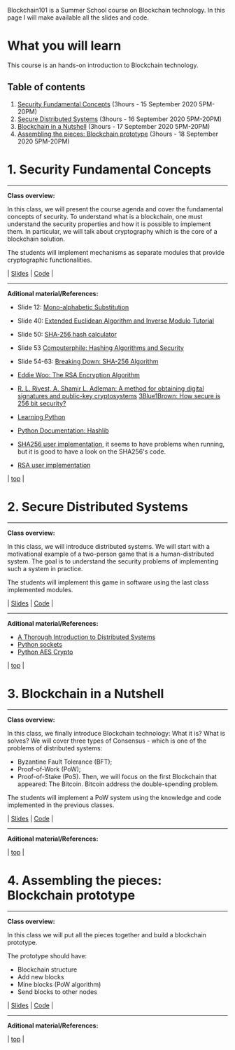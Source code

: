 Blockchain101 is a Summer School course on Blockchain technology.
In this page I will make available all the slides and code.

# What you will learn
This course is an hands-on introduction to Blockchain technology.

## Table of contents <a name="table"></a>
1. [Security Fundamental Concepts](#intro) (3hours - 15 September 2020 5PM-20PM)
2. [Secure Distributed Systems](#distributed_systems) (3hours - 16 September 2020 5PM-20PM)
3. [Blockchain in a Nutshell](#blockchain) (3hours - 17 September 2020 5PM-20PM)
4. [Assembling the pieces: Blockchain prototype](#prototype) (3hours - 18 September 2020 5PM-20PM)



# 1. Security Fundamental Concepts <a name="intro"></a>
---
**Class overview:**

In this class, we will present the course agenda and cover the fundamental concepts of security.
To understand what is a blockchain, one must understand the security properties and how it is possible to implement them.
In particular, we will talk about cryptography which is the core of a blockchain solution.


The students will implement mechanisms as separate modules that provide cryptographic functionalities.


| [Slides](https://github.com/MiguelGarciaTH/Blockchain101/blob/master/slides/1_blockchain101_security_fundamental_concepts.pdf)      | [Code](https://github.com/MiguelGarciaTH/Blockchain101/blob/master/code/module1)       |

---

**Aditional material/References:**
- Slide 12: [Mono-alphabetic Substitution](https://www.dcode.fr/monoalphabetic-substitution)
- Slide 40: [Extended Euclidean Algorithm and Inverse Modulo Tutorial](https://www.youtube.com/watch?time_continue=211&v=fz1vxq5ts5I&feature=emb_logo)
- Slide 50: [SHA-256 hash calculator](https://xorbin.com/tools/sha256-hash-calculator)
- Slide 53 [Computerphile: Hashing Algorithms and Security](https://www.youtube.com/watch?v=b4b8ktEV4Bg)
- Slide 54-63: [Breaking Down: SHA-256 Algorithm](https://medium.com/bugbountywriteup/breaking-down-sha-256-algorithm-2ce61d86f7a3)

- [Eddie Woo: The RSA Encryption Algorithm](https://www.youtube.com/watch?v=4zahvcJ9glg)
- [R. L. Rivest, A. Shamir L. Adleman: A method for obtaining digital signatures and public-key cryptosystems](https://www.google.com/url?sa=t&rct=j&q=&esrc=s&source=web&cd=&ved=2ahUKEwjUw5Ptq97qAhVqCWMBHdr4BAwQFjABegQIARAB&url=https%3A%2F%2Fpeople.csail.mit.edu%2Frivest%2FRsapaper.pdf&usg=AOvVaw1FtI2T7P32pKAb6jnZSqxi)
[3Blue1Brown: How secure is 256 bit security?](https://www.youtube.com/watch?v=S9JGmA5_unY)
- [Learning Python](https://www.learnpython.org/en/Hello,_World!)
- [Python Documentation: Hashlib](https://docs.python.org/3/library/hashlib.html)
- [SHA256 user implementation](https://bitbucket.org/pypy/pypy/raw/202f38624d212c87263b5850532ab0573928037f/lib_pypy/_sha256.py), it seems to have problems when running, but it is good to have a look on the SHA256's code.
- [RSA user implementation](https://repl.it/@billbuchanan/rsasig#main.py)

| [top](#table) |


# 2. Secure Distributed Systems <a name="distributed_systems"></a>
---
**Class overview:**

In this class, we will introduce distributed systems.
We will start with a motivational example of a two-person game that is a human-distributed system.
The goal is to understand the security problems of implementing such a system in practice.


The students will implement this game in software using the last class implemented modules.



| [Slides](https://github.com/MiguelGarciaTH/Blockchain101/blob/master/slides/2_blockchain101_secure_distributed_systems.pdf)      | [Code](https://github.com/MiguelGarciaTH/Blockchain101/tree/master/code/module2)       |

---

**Aditional material/References:**
- [A Thorough Introduction to Distributed Systems](https://www.freecodecamp.org/news/a-thorough-introduction-to-distributed-systems-3b91562c9b3c/)
- [Python sockets](https://realpython.com/python-sockets/)
- [Python AES Crypto](https://pycryptodome.readthedocs.io/en/latest/src/cipher/aes.html)


| [top](#table) |

# 3. Blockchain in a Nutshell <a name="blockchain"></a>
---
**Class overview:**

In this class, we finally introduce Blockchain technology: What it is? What is solves?
We will cover three types of Consensus - which is one of the problems of distributed systems:
- Byzantine Fault Tolerance (BFT);
- Proof-of-Work (PoW);
- Proof-of-Stake (PoS).
Then, we will focus on the first Blockchain that appeared: The Bitcoin.
Bitcoin address the double-spending problem.


The students will implement a PoW system using the knowledge and code implemented in the previous classes.


| [Slides](https://github.com/MiguelGarciaTH/Blockchain101/blob/master/slides/1_blockchain101_security_fundamental_concepts.pdf)      | [Code](https://github.com/MiguelGarciaTH/Blockchain101/blob/master/code/module3)       |

---

**Aditional material/References:**

| [top](#table) |

# 4. Assembling the pieces: Blockchain prototype <a name="prototype"></a>
---
**Class overview:**

In this class we will put all the pieces together and build a blockchain prototype.

The prototype should have:
- Blockchain structure
- Add new blocks
- Mine blocks (PoW algorithm)
- Send blocks to other nodes


| [Slides](https://github.com/MiguelGarciaTH/Blockchain101/blob/master/slides/1_blockchain101_security_fundamental_concepts.pdf)      | [Code](https://github.com/MiguelGarciaTH/Blockchain101/tree/master/code/module4)       |

---

**Aditional material/References:**

| [top](#table) |
